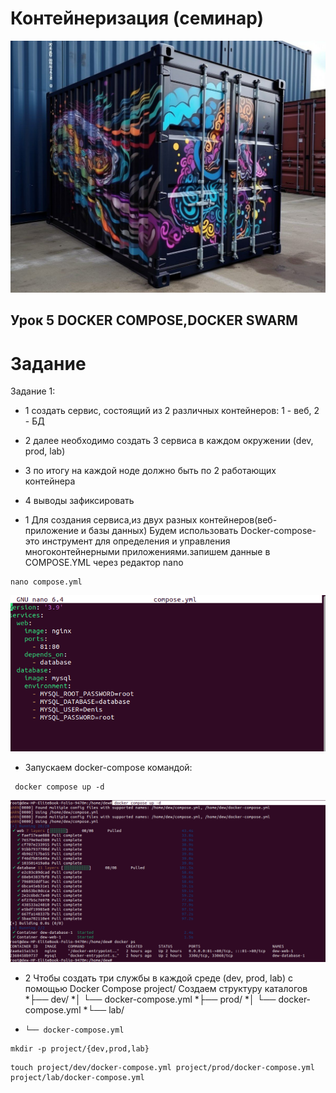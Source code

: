 # Контейнеризация (семинар)
![picture for containerization](https://github.com/DRain777/Containerization/blob/algoritm/source/super_conteiner.jpeg)

## Урок 5 DOCKER COMPOSE,DOCKER SWARM

# Задание 
Задание 1:
* 1 создать сервис, состоящий из 2 различных контейнеров: 1 - веб, 2 - БД
* 2 далее необходимо создать 3 сервиса в каждом окружении (dev, prod, lab)
* 3 по итогу на каждой ноде должно быть по 2 работающих контейнера
* 4 выводы зафиксировать

* 1 Для создания сервиса,из двух разных контейнеров(веб-приложение и базы данных)
   Будем использовать Docker-compose- это инструмент для определения и управления
   многоконтейнерными приложениями.запишем данные в COMPOSE.YML через редактор nano  
```
nano compose.yml
```
![picture for containerization](https://github.com/DRain777/Containerization/blob/algoritm/source/1nano_compose.png)

* Запускаем docker-compose командой: 
```
 docker compose up -d
```
![picture for containerization](https://github.com/DRain777/Containerization/blob/algoritm/source/2docker_ps.png)



* 2 Чтобы создать три службы в каждой среде (dev, prod, lab) с помощью Docker Compose
 project/ Создаем структуру каталогов   
*├── dev/
*│    └── docker-compose.yml
*├── prod/
*│    └── docker-compose.yml
*└── lab/
*     └── docker-compose.yml

```
mkdir -p project/{dev,prod,lab}
```
```
touch project/dev/docker-compose.yml project/prod/docker-compose.yml project/lab/docker-compose.yml
```



